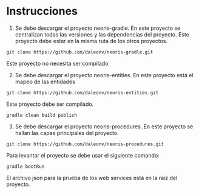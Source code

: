 # Instrucciones

1) Se debe descargar el proyecto neoris-gradle. En este proyecto se centralizan todas las versiones y las dependencias del proyecto.
   Este proyecto debe estar en la misma ruta de los otros proyectos.

`git clone https://github.com/daleonv/neoris-gradle.git`

Este proyecto no necesita ser compilado

2) Se debe descargar el proyecto neoris-entities. En este proyecto está el mapeo de las entidades

`git clone https://github.com/daleonv/neoris-entities.git`

Este proyecto debe ser compilado.

`gradle clean build publish`

3) Se debe descargar el proyecto neoris-procedures. En este proyecto se hallan las capas principales del proyecto.

`git clone https://github.com/daleonv/neoris-procedures.git`

Para levantar el proyecto se debe usar el siguiente comando:

`gradle bootRun`

El archivo json para la prueba de los web services está en la raíz del proyecto.
